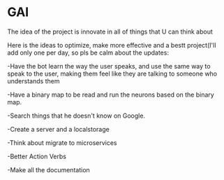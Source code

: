 # GAI
The idea of the project is innovate in all of things that U can think about

Here is the ideas to optimize, make more effective and a bestt project(I'll add only one per day, so pls be calm about the updates:

-Have the bot learn the way the user speaks, and use the same way to speak to the user, making them feel like they are talking to someone who understands them

-Have a binary map to be read and run the neurons based on the binary map.

-Search things that he doesn't know on Google.

-Create a server and a localstorage

-Think about migrate to microservices

-Better Action Verbs

-Make all the documentation
